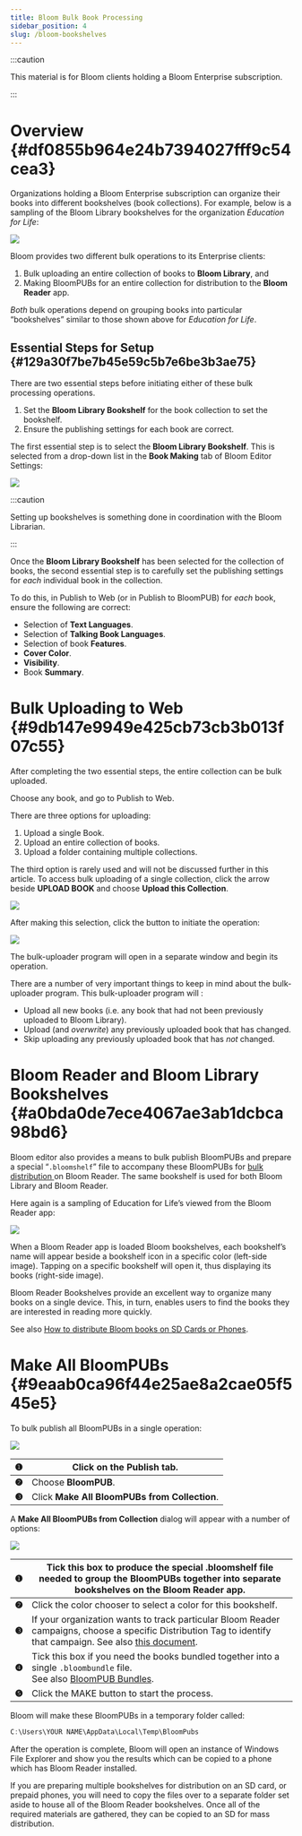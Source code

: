 ```yaml
---
title: Bloom Bulk Book Processing
sidebar_position: 4
slug: /bloom-bookshelves
---
```




:::caution

This material is for Bloom clients holding a Bloom Enterprise subscription.

:::




# Overview {#df0855b964e24b7394027fff9c54cea3}


Organizations holding a Bloom Enterprise subscription can organize their books into different bookshelves (book collections). For example, below is a sampling of the Bloom Library bookshelves for the organization _Education for Life_:


![](./1966485960.png)


Bloom provides two different bulk operations to its Enterprise clients: 

1. Bulk uploading an entire collection of books to **Bloom Library**, and
2. Making BloomPUBs for an entire collection for distribution to the **Bloom Reader** app.

_Both_ bulk operations depend on grouping books into particular “bookshelves” similar to those shown above for _Education for Life_.


## Essential Steps for Setup {#129a30f7be7b45e59c5b7e6be3b3ae75}


There are two essential steps before initiating either of these bulk processing operations.

1. Set the **Bloom Library Bookshelf** for the book collection to set the bookshelf.
2. Ensure the publishing settings for each book are correct.

The first essential step is to select the **Bloom Library Bookshelf**. This is selected from a drop-down list in the **Book Making** tab of Bloom Editor Settings:


![](./1777870164.png)


:::caution

Setting up bookshelves is something done in coordination with the Bloom Librarian. 

:::




Once the **Bloom Library Bookshelf** has been selected for the collection of books, the second essential step is to carefully set the publishing settings for _each_ individual book in the collection. 


To do this, in Publish to Web (or in Publish to BloomPUB) for _each_ book, ensure the following are correct:

- Selection of **Text Languages**.
- Selection of **Talking Book Languages**.
- Selection of book **Features**.
- **Cover Color**.
- **Visibility**.
- Book **Summary**.

# Bulk Uploading to Web {#9db147e9949e425cb73cb3b013f07c55}


After completing the two essential steps, the entire collection can be bulk uploaded. 


Choose any book, and go to Publish to Web.


There are three options for uploading:

1. Upload a single Book.
2. Upload an entire collection of books.
3. Upload a folder containing multiple collections.

The third option is rarely used and will not be discussed further in this article. To access bulk uploading of a single collection, click the arrow beside **UPLOAD BOOK** and choose **Upload this Collection**.


![](./2003777731.png)


After making this selection, click the button to initiate the operation:


![](./810165495.png)


The bulk-uploader program will open in a separate window and begin its operation. 


There are a number of very important things to keep in mind about the bulk-uploader program. This bulk-uploader program will :

- Upload all new books (i.e. any book that had not been previously uploaded to Bloom Library).
- Upload (and _overwrite_) any previously uploaded book that has changed.
- Skip uploading any previously uploaded book that has _not_ changed.

# Bloom Reader and Bloom Library Bookshelves {#a0bda0de7ece4067ae3ab1dcbca98bd6}


Bloom editor also provides a means to bulk publish BloomPUBs and prepare a special “`.bloomshelf`” file to accompany these BloomPUBs for [bulk distribution ](/BR-distribution)on Bloom Reader. The same bookshelf is used for both Bloom Library and Bloom Reader.


Here again is a sampling of Education for Life’s viewed from the Bloom Reader app:


![](./1416984979.png)


When a Bloom Reader app is loaded Bloom bookshelves, each bookshelf’s name will appear beside a bookshelf icon in a specific color (left-side image). Tapping on a specific bookshelf will open it, thus displaying its books (right-side image).


Bloom Reader Bookshelves provide an excellent way to organize many books on a single device. This, in turn, enables users to find the books they are interested in reading more quickly.


See also [How to distribute Bloom books on SD Cards or Phones](/BR-distribution).


# Make All BloomPUBs {#9eaab0ca96f44e25ae8a2cae05f545e5}


To bulk publish all BloomPUBs in a single operation: 


![](./834300152.png)


| **❶** | Click on the **Publish** tab.                  |
| ----- | ---------------------------------------------- |
| **❷** | Choose **BloomPUB**.                           |
| **❸** | Click **Make All BloomPUBs from Collection**.  |


A **Make All BloomPUBs from Collection** dialog will appear with a number of options:


![](./1466890969.png)


| **❶** | Tick this box to produce the special .bloomshelf file needed to group the BloomPUBs together into separate bookshelves on the Bloom Reader app.                                                                                                                                |
| ----- | ------------------------------------------------------------------------------------------------------------------------------------------------------------------------------------------------------------------------------------------------------------------------------ |
| **❷** | Click the color chooser to select a color for this bookshelf.                                                                                                                                                                                                                  |
| **❸** | If your organization wants to track particular Bloom Reader campaigns, choose a specific Distribution Tag to identify that campaign. See also [this document](https://docs.google.com/document/d/1Hm7apUH1KV3I_GCCOVkh-aiCtq5O_1ILcne074r_w-g/preview#heading=h.u0vc4ok5rukm). |
| **❹** | Tick this box if you need the books bundled together into a single `.bloombundle` file. <br/>See also [BloomPUB Bundles](/bloompub-bundles).                                                                                                                   |
| **❺** | Click the MAKE button to start the process.                                                                                                                                                                                                                                    |


Bloom will make these BloomPUBs in a temporary folder called:


```javascript
C:\Users\YOUR NAME\AppData\Local\Temp\BloomPubs
```


After the operation is complete, Bloom will open an instance of Windows File Explorer and show you the results which can be copied to a phone which has Bloom Reader installed.


If you are preparing multiple bookshelves for distribution on an SD card, or prepaid phones, you will need to copy the files over to a separate folder set aside to house all of the Bloom Reader bookshelves. Once all of the required materials are gathered, they can be copied to an SD for mass distribution.

